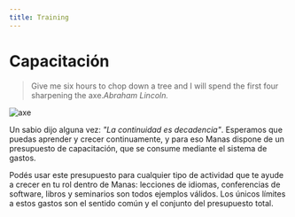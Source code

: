 ```yaml
---
title: Training
---
```

# Capacitación

> Give me six hours to chop down a tree and I will spend the first four sharpening the axe.<cite>Abraham Lincoln.</cite>

![axe](/images/axe.svg)

Un sabio dijo alguna vez: *"La continuidad es decadencia"*. Esperamos que puedas aprender y crecer continuamente, y para eso Manas dispone de un presupuesto de capacitación, que se consume mediante el sistema de gastos. 

Podés usar este presupuesto para cualquier tipo de actividad que te ayude a crecer en tu rol dentro de Manas: lecciones de idiomas, conferencias de software, libros y seminarios son todos ejemplos válidos. Los únicos límites a estos gastos son el sentido común y el conjunto del presupuesto total.
